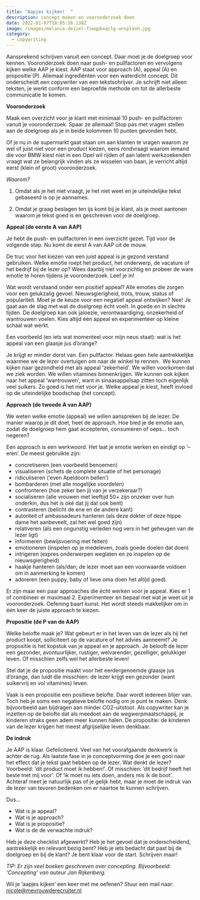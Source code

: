 ```yaml
---
title: "Aapjes kijken!  "
description: concept maken en vooronderzoek doen
date: 2022-01-07T18:05:26.138Z
image: /images/melanie-deziel-fswqpbxqclg-unsplash.jpg
category:
  - Copywriting
---
```

Aansprekend schrijven vanuit een concept. Daar moet je de doelgroep voor kennen. Vooronderzoek doen naar push- en pullfactoren en vervolgens kijken welke AAP je kiest. AAP staat voor approach (A), appeal (A) en propositie (P). Allemaal ingrediënten voor een waterdicht concept. Dit onderscheidt een copywriter van een tekstschrijver. Je schrijft niet alleen teksten, je werkt conform een beproefde methode om tot de allerbeste communicatie te komen.  

**Vooronderzoek** 

Maak een overzicht voor je klant met minimaal 10 push- en pullfactoren vanuit je vooronderzoek. Spaar ze allemaal! Stop pas met vragen stellen aan de doelgroep als je in beide kolommen 10 punten gevonden hebt.  

Of je nu in de supermarkt gaat staan om aan klanten te vragen waarom ze wel of juist niet voor een product kiezen, eens rondvraagt waarom iemand die voor BMW kiest niet in een Opel wil rijden of aan latent werkzoekenden vraagt wat ze belangrijk vinden als ze wisselen van baan, je verricht altijd eerst (klein of groot) vooronderzoek.  

*Waarom?*  

1. Omdat als je het niet vraagt, je het niet weet en je uiteindelijke tekst gebaseerd is op je aannames.  

2. Omdat je graag beslagen ten ijs komt bij je klant, als je moet aantonen waarom je tekst goed is en geschreven voor de doelgroep.  

**Appeal (de eerste A van AAP)** 

Je hebt de push- en pullfactoren in een overzicht gezet. Tijd voor de volgende stap. Nu komt de eerst A van AAP uit de mouw.  

De truc voor het kiezen van een juist appeal is je gezond verstand gebruiken. Welke emotie roept het product, het onderwerp, de vacature of het bedrijf bij de lezer op? Wees daarbij niet voorzichtig en probeer de ware emotie te horen tijdens je vooronderzoek. Leef je in!  

Wat wordt verstaand onder een positief appeal? Alle emoties die zorgen voor een gelukzalig gevoel. Nieuwsgierigheid, trots, trouw, status of populariteit. Moet je de keuze voor een negatief appeal ontwijken? Nee! Je gaat aan de slag met wat de doelgroep écht voelt. In goede en in slechte tijden. De doelgroep kan ook jaloezie, verontwaardiging, onzekerheid of wantrouwen voelen. Kies altijd één appeal en experimenteer op kleine schaal wat werkt. 

Een voorbeeld (en iets wat momenteel voor mijn neus staat): wat is het appeal van een glaasje jus d’orange?  

Je krijgt er minder dorst van. Een pullfactor. Helaas geen hele aantrekkelijke waarmee we de lezer overtuigen om naar de winkel te rennen.  We kunnen kijken naar gezondheid met als appeal ‘zekerheid'. We willen voorkomen dat we ziek worden. We willen vitamines binnenkrijgen. We kunnen ook kijken naar het appeal ‘wantrouwen', want in sinaasappelsap zitten toch eigenlijk veel suikers. Zo goed is het niet voor je. Welke appeal je kiest, heeft invloed op de uiteindelijke boodschap (het concept).  

**Approach (de tweede A van AAP)** 

We weten welke emotie (appeal) we willen aanspreken bij de lezer. De manier waarop je dit doet, heet de approach. Hoe bied je de emotie aan, zodat de doelgroep hem gaat accepteren, consumeren of oeps... toch negeren?  

Een approach is een werkwoord. Het laat je emotie werken en eindigt op ‘–eren’. De meest gebruikte zijn:  

* concretiseren (een voorbeeld benoemen) 
* visualiseren (schets de complete situatie of het personage) 
* ridiculiseren (‘even Apeldoorn bellen’) 
* bombarderen (met alle mogelijke voordelen) 
* confronteren (hoe zeker ben jij van je verzekeraar?) 
* socialiseren (alle vrouwen met leeftijd 50+ zijn onzeker over hun onderkin, dus het is oké dat jij dat ook bent) 
* contrasteren (belicht de ene en de andere kant) 
* autoriteit of ambassadeurs hanteren (als deze dokter of deze hippe dame het aanbeveelt, zal het wel goed zijn) 
* relativeren (als een ongunstig verleden nog vers in het geheugen van de lezer ligt) 
* informeren (bewijsvoering met feiten) 
* emotioneren (inspelen op je medeleven, zoals goede doelen dat doen) 
* intrigeren (expres onderwerpen weglaten en zo inspelen op de nieuwsgierigheid) 
* haakje hanteren (als/dan; de lezer moet aan een voorwaarde voldoen om in aanmerking te komen)  
* adoreren (een puppy, baby of lieve oma doen het altijd goed).  

Er zijn maar een paar approaches die écht werken voor je appeal. Kies er 1 of combineer er maximaal 2. Experimenteer en bepaal met wat je weet uit je vooronderzoek. Oefening baart kunst. Het wordt steeds makkelijker om in één keer de juiste approach te kiezen.   

**Propositie (de P van de AAP)** 

Welke belofte maak je? Wat gebeurt er in het leven van de lezer als hij het product koopt, solliciteert op de vacature of het advies aanneemt? Je propositie is het kopstuk van je appeal en je approach. Je belooft de lezer een gezonder, avontuurlijker, rustiger, welvarender, gezelliger, gelukkiger leven. Of misschien zelfs wel het allerbeste leven!  

Stel dat je de propositie maakt voor het eerdergenoemde glaasje jus d’orange, dan luidt die misschien: de lezer krijgt een gezonder (want suikervrij en vol vitamines) leven. 

Vaak is een propositie een positieve belofte. Daar wordt iedereen blijer van. Toch heb je soms een negatieve belofte nodig om je punt te maken. Denk bijvoorbeeld aan bijdragen aan minder CO2-uitstoot. Als copywriter kan je inzetten op de belofte dat als meedoet aan de wegwerpmaatschappij, je kinderen straks geen adem meer kunnen halen. De propositie: de kinderen van de lezer krijgen het meest afgrijselijke leven denkbaar.  

**De indruk** 

Je AAP is klaar. Gefeliciteerd. Veel van het voorafgaande denkwerk is achter de rug. Als laatste fase in je conceptvorming doe je een gooi naar het effect dat je tekst gaat hebben op de lezer. Wat denkt de lezer? Voorbeeld: ‘dit product moet ik hebben!’. Of misschien: ‘dit bedrijf heeft het beste met mij voor’. Of ‘ik moet nu iets doen, anders mis ik de boot’. Achteraf meet je natuurlijk pas of je gelijk hebt, maar je moet de indruk van de lezer van tevoren bedenken om er naartoe te kunnen schrijven.  

Dus... 

* Wat is je appeal? 
* Wat is je approach? 
* Wat is je propositie? 
* Wat is de de verwachte indruk? 

Heb je deze checklist afgewerkt? Heb je het gevoel dat je onderscheidend, aantrekkelijk en relevant bezig bent? Heb je iets bedacht dat past bij de doelgroep en bij de klant? Je bent klaar voor de start. Schrijven maar!  

*TIP: Er zijn veel boeken geschreven over concepting. Bijvoorbeeld: ‘Concepting’ van auteur Jan Rijkenberg.*

Wil je ‘aapjes kijken’ een keer met me oefenen? Stuur een mail naar: [nicole@mevrouwderecruiter.nl](mailto:nicole@mevrouwderecruiter.nl)